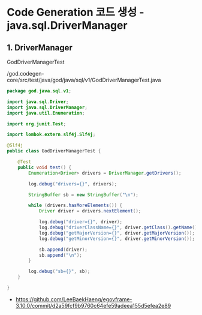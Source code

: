 # Code Generation 코드 생성 - java.sql.DriverManager

## 1. DriverManager

GodDriverManagerTest

/god.codegen-core/src/test/java/god/java/sql/v1/GodDriverManagerTest.java

```java
package god.java.sql.v1;

import java.sql.Driver;
import java.sql.DriverManager;
import java.util.Enumeration;

import org.junit.Test;

import lombok.extern.slf4j.Slf4j;

@Slf4j
public class GodDriverManagerTest {

	@Test
	public void test() {
		Enumeration<Driver> drivers = DriverManager.getDrivers();

		log.debug("drivers={}", drivers);

		StringBuffer sb = new StringBuffer("\n");

		while (drivers.hasMoreElements()) {
			Driver driver = drivers.nextElement();

			log.debug("driver={}", driver);
			log.debug("driverClassName={}", driver.getClass().getName());
			log.debug("getMajorVersion={}", driver.getMajorVersion());
			log.debug("getMinorVersion={}", driver.getMinorVersion());

			sb.append(driver);
			sb.append("\n");
		}

		log.debug("sb={}", sb);
	}

}
```

- https://github.com/LeeBaekHaeng/egovframe-3.10.0/commit/d2a59fcf9b9760c64efe59adeea155d5efea2e89
